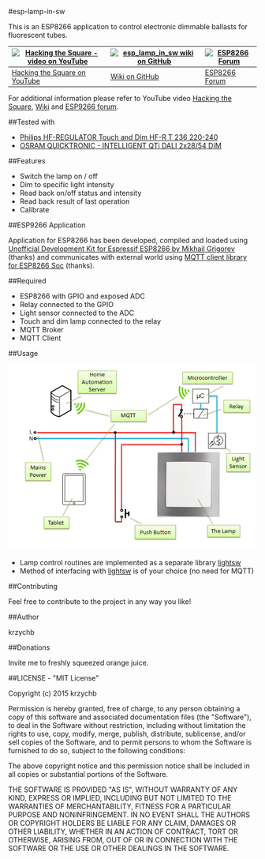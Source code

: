 #esp-lamp-in-sw

This is an ESP8266 application to control electronic dimmable ballasts for fluorescent tubes.

| [![Hacking the Square - video on YouTube](https://github.com/krzychb/esp_lamp_in_sw/blob/master/documents/info-on-youtube.png)](https://www.youtube.com/watch?v=OhAHjVcAv_0) | [![esp_lamp_in_sw wiki on GitHub](https://github.com/krzychb/esp_lamp_in_sw/blob/master/documents/wiki-on-github.png)](https://github.com/krzychb/esp_lamp_in_sw/wiki/) | [![ESP8266 Forum](https://github.com/krzychb/esp_lamp_in_sw/blob/master/documents/esp8266-forum.png)](http://www.esp8266.com/viewtopic.php?f=11&t=4782) |
| --- | --- | --- |
| [Hacking the Square on YouTube](https://www.youtube.com/watch?v=OhAHjVcAv_0) | [Wiki on GitHub](https://github.com/krzychb/esp_lamp_in_sw/wiki/) | [ESP8266 Forum](http://www.esp8266.com/viewtopic.php?f=11&t=4782) |

For additional information please refer to YouTube video [Hacking the Square](https://www.youtube.com/watch?v=OhAHjVcAv_0), [Wiki](https://github.com/krzychb/esp_lamp_in_sw/wiki/) and [ESP9266 forum](http://www.esp8266.com/viewtopic.php?f=11&t=4782).




##Tested with

* [Philips HF-REGULATOR Touch and Dim HF-R T 236 220-240](http://www.lighting.philips.com/pwc_li/in_en/assets/docs/products/DALI%20Dimmable%20Ballast.pdf)
* [OSRAM QUICKTRONIC - INTELLIGENT QTi DALI 2x28/54 DIM](https://www.osram.com/media/resource/hires/335428/data-sheet-for-product-families-osram-qti-dali...dim.pdf)


##Features

* Switch the lamp on / off
* Dim to specific light intensity
* Read back on/off status and intensity
* Read back result of last operation
* Calibrate


##ESP9266 Application

Application for ESP8266 has been developed, compiled and loaded using [Unofficial Development Kit for Espressif ESP8266 by Mikhail Grigorev](http://programs74.ru/udkew-en.html) (thanks) and  communicates with external world using [MQTT client library for ESP8266 Soc](https://github.com/tuanpmt/esp_mqtt) (thanks). 


##Required

* ESP8266 with GPIO and exposed ADC
* Relay connected to the GPIO
* Light sensor connected to the ADC
* Touch and dim lamp connected to the relay
* MQTT Broker
* MQTT Client


##Usage

![alt Overview schematics](documents/overview_schematics.png)

* Lamp control routines are implemented as a separate library [lightsw](lightsw/)
* Method of interfacing with [lightsw](lightsw/) is of your choice (no need for MQTT)


##Contributing

Feel free to contribute to the project in any way you like!


##Author

krzychb


##Donations

Invite me to freshly squeezed orange juice.


##LICENSE - "MIT License"

Copyright (c) 2015 krzychb

Permission is hereby granted, free of charge, to any person obtaining a copy of this software and associated documentation files (the "Software"), to deal in the Software without restriction, including without limitation the rights to use, copy, modify, merge, publish, distribute, sublicense, and/or sell copies of the Software, and to permit persons to whom the Software is furnished to do so, subject to the following conditions:

The above copyright notice and this permission notice shall be included in all copies or substantial portions of the Software.

THE SOFTWARE IS PROVIDED "AS IS", WITHOUT WARRANTY OF ANY KIND, EXPRESS OR IMPLIED, INCLUDING BUT NOT LIMITED TO THE WARRANTIES OF MERCHANTABILITY, FITNESS FOR A PARTICULAR PURPOSE AND NONINFRINGEMENT. IN NO EVENT SHALL THE AUTHORS OR COPYRIGHT HOLDERS BE LIABLE FOR ANY CLAIM, DAMAGES OR OTHER LIABILITY, WHETHER IN AN ACTION OF CONTRACT, TORT OR OTHERWISE, ARISING FROM, OUT OF OR IN CONNECTION WITH THE SOFTWARE OR THE USE OR OTHER DEALINGS IN THE SOFTWARE.


